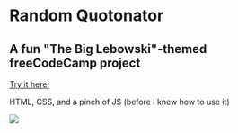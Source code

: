 # Random Quotonator

## A fun "The Big Lebowski"-themed freeCodeCamp project

[Try it here!](https://daniellebooysen.com/random-quote-machine/)

HTML, CSS, and a pinch of JS (before I knew how to use it)

![](http://res.cloudinary.com/dani-devs-and-designs/image/upload/v1534031762/Screen_Shot_2018-08-12_at_00.55.14_sz5okh.png)
